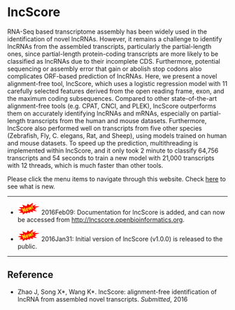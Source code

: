 # lncScore

RNA-Seq based transcriptome assembly has been widely used in the identification of novel lncRNAs. However, it remains a challenge to identify lncRNAs from the assembled transcripts, particularly the partial-length ones, since partial-length protein-coding transcripts are more likely to be classified as lncRNAs due to their incomplete CDS. Furthermore, potential sequencing or assembly error that gain or abolish stop codons also complicates ORF-based prediction of lncRNAs. Here, we present a novel alignment-free tool, lncScore, which uses a logistic regression model with 11 carefully selected features derived from the open reading frame, exon, and the maximum coding subsequences. Compared to other state-of-the-art alignment-free tools (e.g. CPAT, CNCI, and PLEK), lncScore outperforms them on accurately identifying lncRNAs and mRNAs, especially on partial-length transcripts from the human and mouse datasets. Furthermore, lncScore also performed well on transcripts from five other species (Zebrafish, Fly, C. elegans, Rat, and Sheep), using models trained on human and mouse datasets. To speed up the prediction, multithreading is implemented within lncScore, and it only took 2 minute to classify 64,756 transcripts and 54 seconds to train a new model with 21,000 transcripts with 12 threads, which is much faster than other tools.

Please click the menu items to navigate through this website. Check [here](misc/whatsnew.md) to see what is new.

---

* ![new](img/new.png) 2016Feb09: Documentation for lncScore is added, and can now be accessed from http://lncscore.openbioinformatics.org.

* ![new](img/new.png) 2016Jan31: Initial version of lncScore (v1.0.0) is released to the public.

---

## Reference

- Zhao J, Song X\*, Wang K\*. lncScore: alignment-free identification of lncRNA from assembled novel transcripts. *Submitted*, 2016



<script>
  (function(i,s,o,g,r,a,m){i['GoogleAnalyticsObject']=r;i[r]=i[r]||function(){
  (i[r].q=i[r].q||[]).push(arguments)},i[r].l=1*new Date();a=s.createElement(o),
  m=s.getElementsByTagName(o)[0];a.async=1;a.src=g;m.parentNode.insertBefore(a,m)
  })(window,document,'script','//www.google-analytics.com/analytics.js','ga');

  ga('create', 'UA-73542276-1', 'auto');
  ga('send', 'pageview');

</script>
